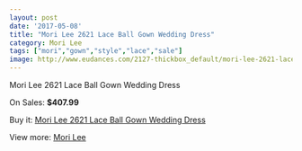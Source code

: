 ```yaml
---
layout: post
date: '2017-05-08'
title: "Mori Lee 2621 Lace Ball Gown Wedding Dress"
category: Mori Lee
tags: ["mori","gown","style","lace","sale"]
image: http://www.eudances.com/2127-thickbox_default/mori-lee-2621-lace-ball-gown-wedding-dress.jpg
---
```

Mori Lee 2621 Lace Ball Gown Wedding Dress

On Sales: **$407.99**
<a href="https://www.eudances.com/en/mori-lee/715-mori-lee-2621-lace-ball-gown-wedding-dress.html"><amp-img layout="responsive" width="600" height="600" src="//www.eudances.com/2127-thickbox_default/mori-lee-2621-lace-ball-gown-wedding-dress.jpg" alt="Mori Lee 2621 Lace Ball Gown Wedding Dress 0" /></a>
<a href="https://www.eudances.com/en/mori-lee/715-mori-lee-2621-lace-ball-gown-wedding-dress.html"><amp-img layout="responsive" width="600" height="600" src="//www.eudances.com/2130-thickbox_default/mori-lee-2621-lace-ball-gown-wedding-dress.jpg" alt="Mori Lee 2621 Lace Ball Gown Wedding Dress 1" /></a>
<a href="https://www.eudances.com/en/mori-lee/715-mori-lee-2621-lace-ball-gown-wedding-dress.html"><amp-img layout="responsive" width="600" height="600" src="//www.eudances.com/2129-thickbox_default/mori-lee-2621-lace-ball-gown-wedding-dress.jpg" alt="Mori Lee 2621 Lace Ball Gown Wedding Dress 2" /></a>
<a href="https://www.eudances.com/en/mori-lee/715-mori-lee-2621-lace-ball-gown-wedding-dress.html"><amp-img layout="responsive" width="600" height="600" src="//www.eudances.com/2128-thickbox_default/mori-lee-2621-lace-ball-gown-wedding-dress.jpg" alt="Mori Lee 2621 Lace Ball Gown Wedding Dress 3" /></a>

Buy it: [Mori Lee 2621 Lace Ball Gown Wedding Dress](https://www.eudances.com/en/mori-lee/715-mori-lee-2621-lace-ball-gown-wedding-dress.html "Mori Lee 2621 Lace Ball Gown Wedding Dress")

View more: [Mori Lee](https://www.eudances.com/en/9-mori-lee "Mori Lee")